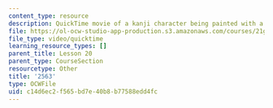 ```yaml
---
content_type: resource
description: QuickTime movie of a kanji character being painted with a brush.
file: https://ol-ocw-studio-app-production.s3.amazonaws.com/courses/21g-504-japanese-iv-spring-2009/c14d6ec2f565bd7e40b8b77588edd4fc_2563.mov
file_type: video/quicktime
learning_resource_types: []
parent_title: Lesson 20
parent_type: CourseSection
resourcetype: Other
title: '2563'
type: OCWFile
uid: c14d6ec2-f565-bd7e-40b8-b77588edd4fc
---
```

